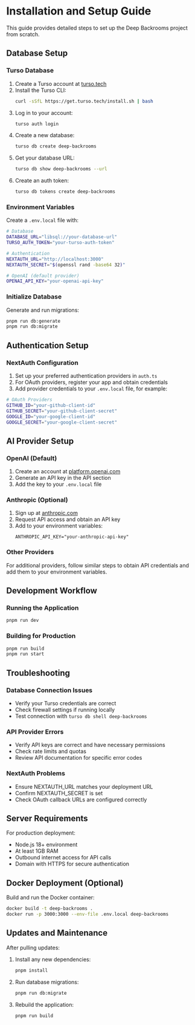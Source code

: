 # Installation and Setup Guide

This guide provides detailed steps to set up the Deep Backrooms project from scratch.

## Database Setup

### Turso Database

1. Create a Turso account at [turso.tech](https://turso.tech)
2. Install the Turso CLI:
   ```bash
   curl -sSfL https://get.turso.tech/install.sh | bash
   ```
3. Log in to your account:
   ```bash
   turso auth login
   ```
4. Create a new database:
   ```bash
   turso db create deep-backrooms
   ```
5. Get your database URL:
   ```bash
   turso db show deep-backrooms --url
   ```
6. Create an auth token:
   ```bash
   turso db tokens create deep-backrooms
   ```

### Environment Variables

Create a `.env.local` file with:

```bash
# Database
DATABASE_URL="libsql://your-database-url"
TURSO_AUTH_TOKEN="your-turso-auth-token"

# Authentication
NEXTAUTH_URL="http://localhost:3000"
NEXTAUTH_SECRET="$(openssl rand -base64 32)"

# OpenAI (default provider)
OPENAI_API_KEY="your-openai-api-key"
```

### Initialize Database

Generate and run migrations:

```bash
pnpm run db:generate
pnpm run db:migrate
```

## Authentication Setup

### NextAuth Configuration

1. Set up your preferred authentication providers in `auth.ts`
2. For OAuth providers, register your app and obtain credentials
3. Add provider credentials to your `.env.local` file, for example:

```bash
# OAuth Providers
GITHUB_ID="your-github-client-id"
GITHUB_SECRET="your-github-client-secret"
GOOGLE_ID="your-google-client-id"
GOOGLE_SECRET="your-google-client-secret"
```

## AI Provider Setup

### OpenAI (Default)

1. Create an account at [platform.openai.com](https://platform.openai.com)
2. Generate an API key in the API section
3. Add the key to your `.env.local` file

### Anthropic (Optional)

1. Sign up at [anthropic.com](https://anthropic.com)
2. Request API access and obtain an API key
3. Add to your environment variables:
   ```
   ANTHROPIC_API_KEY="your-anthropic-api-key"
   ```

### Other Providers

For additional providers, follow similar steps to obtain API credentials and add them to your environment variables.

## Development Workflow

### Running the Application

```bash
pnpm run dev
```

### Building for Production

```bash
pnpm run build
pnpm run start
```

## Troubleshooting

### Database Connection Issues

- Verify your Turso credentials are correct
- Check firewall settings if running locally
- Test connection with `turso db shell deep-backrooms`

### API Provider Errors

- Verify API keys are correct and have necessary permissions
- Check rate limits and quotas
- Review API documentation for specific error codes

### NextAuth Problems

- Ensure NEXTAUTH_URL matches your deployment URL
- Confirm NEXTAUTH_SECRET is set
- Check OAuth callback URLs are configured correctly

## Server Requirements

For production deployment:

- Node.js 18+ environment
- At least 1GB RAM
- Outbound internet access for API calls
- Domain with HTTPS for secure authentication

## Docker Deployment (Optional)

Build and run the Docker container:

```bash
docker build -t deep-backrooms .
docker run -p 3000:3000 --env-file .env.local deep-backrooms
```

## Updates and Maintenance

After pulling updates:

1. Install any new dependencies:
   ```bash
   pnpm install
   ```
2. Run database migrations:
   ```bash
   pnpm run db:migrate
   ```
3. Rebuild the application:
   ```bash
   pnpm run build
   ```

